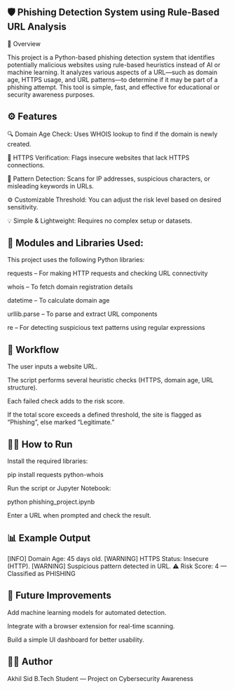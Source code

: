 ## 🛡️ Phishing Detection System using Rule-Based URL Analysis
📖 Overview

This project is a Python-based phishing detection system that identifies potentially malicious websites using rule-based heuristics instead of AI or machine learning.
It analyzes various aspects of a URL—such as domain age, HTTPS usage, and URL patterns—to determine if it may be part of a phishing attempt.
This tool is simple, fast, and effective for educational or security awareness purposes.

## ⚙️ Features

🔍 Domain Age Check: Uses WHOIS lookup to find if the domain is newly created.

🔐 HTTPS Verification: Flags insecure websites that lack HTTPS connections.

🧩 Pattern Detection: Scans for IP addresses, suspicious characters, or misleading keywords in URLs.

⚙️ Customizable Threshold: You can adjust the risk level based on desired sensitivity.

💡 Simple & Lightweight: Requires no complex setup or datasets.

## 🧰 Modules and Libraries Used:

This project uses the following Python libraries:

requests – For making HTTP requests and checking URL connectivity

whois – To fetch domain registration details

datetime – To calculate domain age

urllib.parse – To parse and extract URL components

re – For detecting suspicious text patterns using regular expressions

## 🚀 Workflow

The user inputs a website URL.

The script performs several heuristic checks (HTTPS, domain age, URL structure).

Each failed check adds to the risk score.

If the total score exceeds a defined threshold, the site is flagged as “Phishing”, else marked “Legitimate.”

## 🧑‍💻 How to Run

Install the required libraries:

pip install requests python-whois


Run the script or Jupyter Notebook:

python phishing_project.ipynb


Enter a URL when prompted and check the result.

## 📊 Example Output
[INFO] Domain Age: 45 days old.
[WARNING] HTTPS Status: Insecure (HTTP).
[WARNING] Suspicious pattern detected in URL.
⚠️ Risk Score: 4 — Classified as PHISHING

## 🔮 Future Improvements

Add machine learning models for automated detection.

Integrate with a browser extension for real-time scanning.

Build a simple UI dashboard for better usability.

## 👨‍💻 Author

Akhil Sid
B.Tech Student — Project on Cybersecurity Awareness
